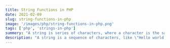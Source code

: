 ```yaml
---
title: String Functions in PHP
date: 2021-02-09
slug: string-functions-in-php
image: '/images/php/string-functions-in-php.png'
tags: ['php', 'strings-in-php']
summery: "A string is series of characters, where a character is the same as a byte. This means that PHP only supports a 256-character set, and hence does not offer native Unicode support."
description: "A string is a sequence of characters, like \"Hello world!\". <br><br>For example, ‘P’ is a character and PHP is a string. <br><br>Everything inside quotes, single (‘ ‘) and double (” “) in PHP is treated as a string."
---
```

